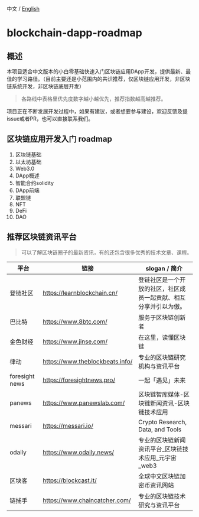 中文 / [English](https://github.com/MetaAlchemy/blockchain-learning/blob/main/README.md)

# blockchain-dapp-roadmap

## 概述

本项目适合中文版本的小白零基础快速入门区块链应用DApp开发，提供最新、最佳的学习路径。（目前主要还是小范围内的共识推荐，仅区块链应用开发，非区块链系统开发，非区块链底层开发）

> 各路线中表格里优先度数字越小越优先，推荐指数越高越推荐。

项目正在不断发展开发过程中，如果有建议，或者想要参与建设，欢迎反馈及提issue或者PR，也可以直接联系我们。

## 区块链应用开发入门 roadmap

1. 区块链基础
2. 以太坊基础
3. Web3.0
4. DApp概述
5. 智能合约solidity
6. DApp前端
7. 联盟链
8. NFT
9. DeFi
10. DAO

## 推荐区块链资讯平台

> 可以了解区块链圈子的最新资讯，有的还包含很多优秀的技术文章、课程。

| 平台 | 链接 | slogan / 简介 |
| --- | --- | --- |
| 登链社区 | <https://learnblockchain.cn/> | 登链社区是一个开放的社区，社区成员一起贡献、相互分享并引以为傲。 |
| 巴比特 | <https://www.8btc.com/> | 服务于区块链创新者 |
| 金色财经 | <https://www.jinse.com/> | 在这里，读懂区块链 |
| 律动 | <https://www.theblockbeats.info/> | 专业的区块链研究机构与资讯平台 |
| foresight news | <https://foresightnews.pro/> | 一起「遇见」未来 |
| panews | <https://www.panewslab.com/> | 区块链智库媒体-区块链新闻资讯-区块链技术应用 |
| messari | <https://messari.io/> | Crypto Research, Data, and Tools |
| odaily | <https://www.odaily.news/> | 专业的区块链新闻资讯平台_区块链技术应用_元宇宙_web3 |
| 区块客 | <https://blockcast.it/> | 全球中文区块链加密币资讯网站 |
| 链捕手 | <https://www.chaincatcher.com/> | 专业的区块链技术研究与资讯平台 |
